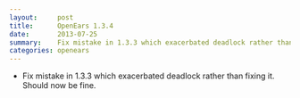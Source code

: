 ```yaml
---
layout:     post
title:      OpenEars 1.3.4 
date:       2013-07-25
summary:    Fix mistake in 1.3.3 which exacerbated deadlock rather than fixing it. Should now be fine.
categories: openears
---
```

* Fix mistake in 1.3.3 which exacerbated deadlock rather than fixing it. Should now be fine.